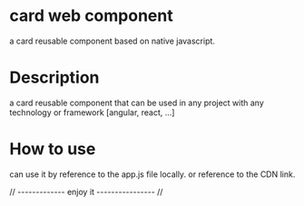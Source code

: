 # card web component
a card reusable component based on native javascript.

# Description 
a card reusable component that can be used in any project with any technology or framework [angular, react, ...]

# How to use
can use it by reference to the app.js file locally. or reference to the CDN link.

// ------------- enjoy it ---------------- //
